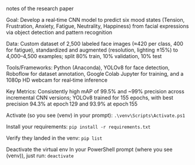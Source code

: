 notes of the research paper

Goal: Develop a real‑time CNN model to predict six mood states (Tension, Frustration, Anxiety, Fatigue, Neutrality, Happiness) from facial expressions via object detection and pattern recognition 

Data: Custom dataset of 2,500 labeled face images (≈420 per class, 400 for fatigue), standardized and augmented (resolution, lighting ±15%) to 4,000–4,500 examples; split 80% train, 10% validation, 10% test 

Tools/Frameworks: Python (Anaconda), YOLOv8 for face detection, Roboflow for dataset annotation, Google Colab Jupyter for training, and a 1080p HD webcam for real‑time inference 

Key Metrics: Consistently high mAP of 99.5% and ~99% precision across incremental CNN versions; YOLOv8 trained for 155 epochs, with best precision 94.3% at epoch 129 and 93.9% at epoch 155 


Activate (so you see (venv) in your prompt):
```.\venv\Scripts\Activate.ps1```

Install your requirements:
```pip install -r requirements.txt```

Verify they landed in the venv:
```pip list```

Deactivate the virtual env
In your PowerShell prompt (where you see (venv)), just run:
```deactivate```